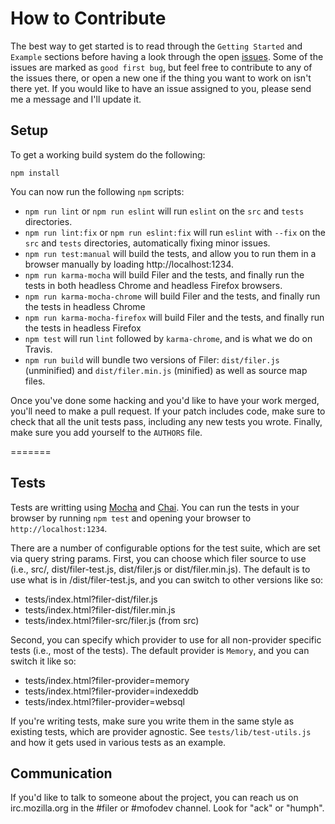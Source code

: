 # How to Contribute

The best way to get started is to read through the `Getting Started` and `Example`
sections before having a look through the open [issues](https://github.com/js-platform/filer/issues).
Some of the issues are marked as `good first bug`, but feel free to contribute to
any of the issues there, or open a new one if the thing you want to work on isn't
there yet. If you would like to have an issue assigned to you, please send me a
message and I'll update it.

## Setup

To get a working build system do the following:

```
npm install
```

You can now run the following `npm` scripts:

* `npm run lint` or `npm run eslint` will run `eslint` on the `src` and `tests` directories.
* `npm run lint:fix` or `npm run eslint:fix` will run `eslint` with `--fix` on the `src` and `tests` directories, automatically fixing minor issues.
* `npm run test:manual` will build the tests, and allow you to run them in a browser manually by loading http://localhost:1234.
* `npm run karma-mocha` will build Filer and the tests, and finally run the tests in both headless Chrome and headless Firefox browsers.
* `npm run karma-mocha-chrome` will build Filer and the tests, and finally run the tests in headless Chrome
* `npm run karma-mocha-firefox` will build Filer and the tests, and finally run the tests in headless Firefox
* `npm test` will run `lint` followed by `karma-chrome`, and is what we do on Travis.
* `npm run build` will bundle two versions of Filer: `dist/filer.js` (unminified) and `dist/filer.min.js` (minified) as well as source map files.

Once you've done some hacking and you'd like to have your work merged, you'll need to
make a pull request. If your patch includes code, make sure to check that all the
unit tests pass, including any new tests you wrote. Finally, make sure you add yourself
to the `AUTHORS` file.

=======
## Tests

Tests are writting using [Mocha](http://visionmedia.github.io/mocha/) and [Chai](http://chaijs.com/api/bdd/).
You can run the tests in your browser by running `npm test` and opening your browser to `http://localhost:1234`.

There are a number of configurable options for the test suite, which are set via query string params.
First, you can choose which filer source to use (i.e., src/, dist/filer-test.js, dist/filer.js or dist/filer.min.js).
The default is to use what is in /dist/filer-test.js, and you can switch to other versions like so:
* tests/index.html?filer-dist/filer.js
* tests/index.html?filer-dist/filer.min.js
* tests/index.html?filer-src/filer.js (from src)

Second, you can specify which provider to use for all non-provider specific tests (i.e., most of the tests).
The default provider is `Memory`, and you can switch it like so:
* tests/index.html?filer-provider=memory
* tests/index.html?filer-provider=indexeddb
* tests/index.html?filer-provider=websql

If you're writing tests, make sure you write them in the same style as existing tests, which are
provider agnostic. See `tests/lib/test-utils.js` and how it gets used in various tests as
an example.

## Communication

If you'd like to talk to someone about the project, you can reach us on irc.mozilla.org in the #filer or #mofodev channel. Look for "ack" or "humph".
